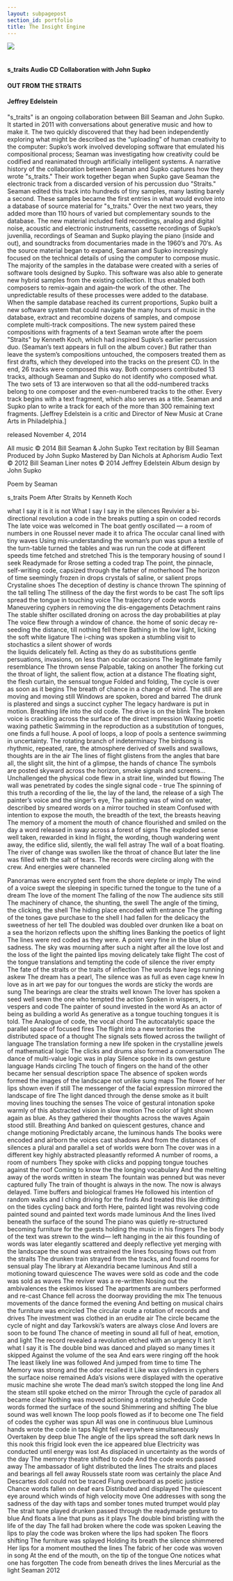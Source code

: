 ```yaml
---
layout: subpagepost
section_id: portfolio
title: The Insight Engine
---
```


<div class="full">
    <div class="row">
        <div class="large-12 large-centered columns">
                        <img src="../images/assets/Picture49.png">
        </div>
    </div>
</div>
<br>

#### s_traits Audio CD Collaboration with John Supko <br>

#### OUT FROM THE STRAITS <br>
#### Jeffrey Edelstein <br>


"s_traits" is an ongoing collaboration between Bill Seaman and John Supko. It started in 2011 with conversations about generative music and how to make it. The two quickly discovered that they had been independently exploring what might be described as the “uploading” of human creativity to the computer: Supko’s work involved developing software that emulated his compositional process; Seaman was investigating how creativity could be codified and reanimated through artificially intelligent systems. 
A narrative history of the collaboration between Seaman and Supko captures how they wrote "s_traits." Their work together began when Supko gave Seaman the electronic track from a discarded version of his percussion duo "Straits." Seaman edited this track into hundreds of tiny samples, many lasting barely a second. These samples became the first entries in what would evolve into a database of source material for "s_traits." Over the next two years, they added more than 110 hours of varied but complementary sounds to the database. The new material included field recordings, analog and digital noise, acoustic and electronic instruments, cassette recordings of Supko’s juvenilia, recordings of Seaman and Supko playing the piano (inside and out), and soundtracks from documentaries made in the 1960’s and 70‘s. 
As the source material began to expand, Seaman and Supko increasingly focused on the technical details of using the computer to compose music. The majority of the samples in the database were created with a series of software tools designed by Supko. This software was also able to generate new hybrid samples from the existing collection. It thus enabled both composers to remix–again and again–the work of the other. The unpredictable results of these processes were added to the database. 
When the sample database reached its current proportions, Supko built a new software system that could navigate the many hours of music in the database, extract and recombine dozens of samples, and compose complete multi-track compositions. The new system paired these compositions with fragments of a text Seaman wrote after the poem "Straits" by Kenneth Koch, which had inspired Supko’s earlier percussion duo. (Seaman’s text appears in full on the album cover.) But rather than leave the system’s compositions untouched, the composers treated them as first drafts, which they developed into the tracks on the present CD. 
In the end, 26 tracks were composed this way. Both composers contributed 13 tracks, although Seaman and Supko do not identify who composed what. The two sets of 13 are interwoven so that all the odd-numbered tracks belong to one composer and the even-numbered tracks to the other. Every track begins with a text fragment, which also serves as a title. Seaman and Supko plan to write a track for each of the more than 300 remaining text fragments. 
[Jeffrey Edelstein is a critic and Director of New Music at Crane Arts in Philadelphia.]  

released November 4, 2014 

All music © 2014 Bill Seaman & John Supko 
Text recitation by Bill Seaman 
Produced by John Supko 
Mastered by Dan Nichols at Aphorism Audio 
Text © 2012 Bill Seaman 
Liner notes © 2014 Jeffrey Edelstein 
Album design by John Supko

Poem by Seaman 

s_traits 
Poem After Straits by Kenneth Koch
 
what I say it is it is not 
What I say I say in the silences
Revivier 
a bi-directional revolution
a code in the breaks
putting a spin on coded records 
The late voice was welcomed in
The boat gently oscillated — a room of numbers in one
Roussel never made it to africa
The occular canal 
lined with tiny waves
Using mis-understanding 
the woman’s pun was spun
a textile of the turn-table 
turned the tables and was run
run the code at different speeds
time fetched and stretched
This is the temporary housing 
of sound I seek
Readymade for Rrose 
setting a coded trap
The point, the pinnacle, self-writing code, 
capsized through the father of motherhood
The horizon of time 
seemingly frozen in drops
crystals of saline, or salient props
Crystaline shoes 
The deception of destiny 
is chance thrown
The spinning of the tall telling 
The stillness of the day 
the first words to be cast
The soft lips spread
the tongue in touching voice
The trajectory of code words
Maneuvering cyphers 
in removing the dis-engagements
Detachment rains
The stable shifter 
oscillated 
droning on across the day
probabilities at play
The voice flew
through a window of chance.
the home of sonic decay 
re-seeding the distance, 
till nothing fell there
Bathing in the low light, 
licking the soft white ligature
The i-ching was spoken
a stumbling visit to stochastics
a silent shower of words  
the liquids delicately fell.
Acting as they do as substitutions
gentle persuations, invasions, on less than ocular occasions
The legitimate family resemblance
The thrown sense 
Palpable, taking on another
The forking cut 
the throat of light, 
the salient flow, 
action at a distance
The floating sight, 
the flesh curtain, 
the sensual tongue
Folded and folding, 
The cycle is over 
as soon as it begins
The breath of chance
in a change of wind.
The still are moving 
and moving still
Windows are spoken, 
bored and barred 
The drunk is plastered 
and sings a succinct cypher
The legacy hardware 
is put in motion. 
Breathing life 
into the old code.
The drive is on the blink
The broken voice 
is crackling across the surface of the direct impression
Waxing poetic 
waxing pathetic
Swimming in the reproduction 
as a substitution of tongues, 
one finds a full house.
A pool of loops, a loop of pools 
a sentence swimming in uncertainty. 
The rotating branch of indeterminacy 
The birdsong is rhythmic, 
repeated, rare, the atmosphere
 derived of swells and swallows, 
thoughts are in the air
The lines of flight glistens 
from the angles that bare all, 
the slight slit, 
the hint of a glimpse, 
the hands of chance
The symbols are posted 
skyward across the horizon, 
smoke signals and screens…
Unchallenged
 the physical code flew in a strait line, 
winded but flowing
The wall was penetrated by codes
the single signal code - true
The spinning of this truth
a recording of the lie, 
the lay of the land, 
the release of a sigh
The painter’s voice and the singer’s eye, 
The painting was of wind on water,
described by smeared words 
on a mirror touched in steam
Confused with intention 
to expose the mouth, 
the breadth of the text, 
the breasts heaving
The memory of a moment 
the mouth of chance 
flourished and smiled on the day
a word released in sway
across a forest of signs
The exploded sense well taken, 
rewarded in kind
In flight, the wording, 
though wandering went away, 
the edifice slid, silently, 
the wall fell astray
The wall of a boat floating. 
The river of change was swollen 
like the throat of chance
But later the line was filled 
with the salt of tears.
The records were circling 
along with the crew.
And energies were channeled
 
 
Panoramas were encrypted
sent from the shore
deplete or imply 
The wind of a voice 
swept the sleeping in specific
turned the tongue to the tune of a dream
The love of the moment
The falling of the now
The audience sits still
The machinery of chance, 
the shunting, 
the swell
The angle of the timing, 
the clicking, 
the shell
The hiding place 
encoded with entrance 
The grafting of the tones
gave purchase 
to the shell
I had fallen for the delicacy
the sweetness of her tell
The doubled was doubled over 
drunken like a boat
on a sea the horizon 
reflects upon the shifting lines
Banking the poetics of light
The lines were red 
coded as they were. 
A point very fine 
in the blue of sadness.
The sky was mourning after such a night 
after all the love lost and the loss of the light
the painted lips moving
delicately take flight
The cost of the tongue
translations and tempting 
the code of silence 
the river empty
The fate of the straits or the traits of inflection 
The words have legs
running askew
The dream has a pearl,
The silence was as full 
as even cage knew
In love as in art we pay for our tongues
 the words are sticky
the words are sung
The bearings are clear 
the straits well known
The lover has spoken 
a seed well sewn
the one who tempted the action
Spoken in wispers, in vespers and code
The painter of sound invested in the word
As an actor of being 
as building a world
As generative as a tongue 
touching tongues it is told.
The Analogue of code, the vocal chord
The autocatalytic space
the parallel space 
of focused fires
The flight into a new territories 
the distributed space 
of a thought
The signals sets 
flowed across the twilight 
of language
The translation forming a new life
 spoken in the crystalline 
jewels of mathematical logic
The clicks and drums 
also formed a conversation
The dance of multi-value logic 
was in play
Silence spoke 
in its own gesture language
Hands circling
The touch of fingers on the hand
 of the other became 
her sensual description space
The absence of spoken words 
formed the images 
of the landscape
not unlike sung maps
The flower of her lips 
shown even if still
The messenger of the facial expression
mirrored the landscape of fire
The light danced 
through the dense smoke 
as it built moving lines 
touching the senses
The voice of gestural intonation 
spoke warmly 
of this abstracted vision
in slow motion 
The color of light 
shown again as blue.
As they gathered 
their thoughts 
across the waves
Again stood still. 
Breathing
And banked on quiescent gestures, 
chance and change motioning
Predictably arcane, 
the luminous hands
The books were encoded and airborn
the voices cast shadows
And from the distances of silences
a plural and parallel 
a set of worlds were born
The cover was in a different key
 highly abstracted 
pleasantly reformed
A number of rooms, a room of numbers
They spoke with clicks
 and popping tongue touches 
against the roof
Coming to know the the longing vocabulary 
And the melting away 
of the words written in steam
The fountain was penned but was never captured fully
The train of thought 
is always in the now. 
The now is always delayed. 
Time buffers 
and biological frames
He followed his intention of random walks 
and I ching driving for the finds
And treated this like drifting
on the tides
cycling back and forth 
Here, painted light was revolving code
painted sound and painted text
words made luminous
And the lines lived beneath the surface of the sound
The piano was quietly re-structured 
becoming furniture for the guests
holding the music in his fingers
The body of the text was strewn 
to the wind— 
left hanging in the air
this founding of words 
was later elegantly scattered 
and deeply reflective
yet merging 
with the landscape
the sound was entrained
the lines focusing flows 
out from the straits
The drunken train strayed from the tracks, 
and found rooms for sensual play
The library at Alexandria became luminous
And still a motioning toward quiescence
The waves were sold as code 
and the code was sold as waves
The reviver was a re-written
Nosing out the ambivalences 
the eskimos kissed
The apartments are numbers 
performed and re-cast
Chance fell across the doorway 
providing the mix
The tenuous movements 
of the dance 
formed the evening
And betting on musical chairs the furniture was encircled
The circular route 
a rotation of records and drives
The investment was clothed in an erudite air
The circle became 
the cycle of night and day
Tarkovski’s waters are always close
And lovers are soon to be found
The chance of meeting 
in sound all full of heat, 
emotion, and light
The record revealed 
a revolution etched with an urgency
It isn’t what I say it is
The double bind 
was danced and played 
so many times it skipped
Against the volume of the sea
And ears were ringing off the hook
The least likely line was followed
And jumped from time to time
The Memory was strong 
and the odor recalled it
Like wax cylinders in cyphers 
the surface noise remained
Ada’s visions were displayed 
with the operative music machine she wrote
The dead man’s switch 
stopped the long line
And the steam still spoke 
etched on the mirror
Through the cycle of paradox 
all became clear
Nothing was moved
actioning a rotating schedule
Code words 
formed the surface of the sound
Shimmering and shifting
The blue sound was well known
The loop pools flowed as if to become one
The field of codes
the cypher was spun
All was one in continuous blue
Luminous hands wrote the code in taps
Night fell everywhere simultaneously
Overtaken by deep blue
The angle of the lips 
spread the soft dark news
In this nook
this frigid look
even the ice appeared blue
Electricity was conducted 
until energy was lost
As displaced in uncertainty 
as the words of the day
The memory theatre shifted to code
And the code words passed away
The ambassador of light distributed the lines
The straits and places and bearings 
all fell away
Roussels state room 
was certainly the place
And Descartes doll 
could not be traced
Flung overboard as poetic justice
Chance words 
fallen on deaf ears
Distributed and displayed
The quiescent eye
around which winds of high velocity move
One addresses with song 
the sadness of the day
with taps and somber tones
muted trumpet would play
The strait tune played drunken
passed through the readymade 
gesture to blue
And floats a line 
that puns as it plays
The double bind 
bristling with the life of the day
The fall had broken 
where the code was spoken
Leaving the lips to play
the code was broken 
where the lips had spoken
The floors shifting 
The furniture was splayed
Holding its breath the silence shimmered
Her lips for a moment mouthed the lines
The fabric of her code 
was woven in song
At the end of the mouth, 
on the tip of the tongue
One notices what one has forgotten
The code from beneath 
drives the lines
Mercurial as the light
Seaman 2012
